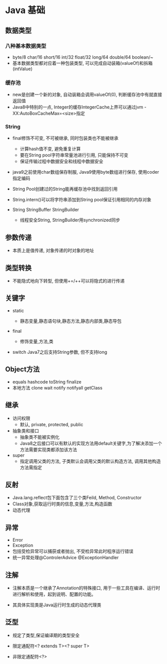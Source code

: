 # Java 基础

## 数据类型

### 八种基本数据类型

- byte/8 char/16 short/16 int/32 float/32 long/64 double/64 boolean/\~
- 基本数据类型都对应着一种包装类型, 可以完成自动装箱(valueOf)和拆箱(intValue)

### 缓存池

-    new是创建一个新的对象, 自动装箱会调用valueOf(0), 判断缓存池中有就直接返回值
-   Java8中特别的一点, Integer的缓存IntegerCache上界可以通过jvm -XX:AutoBoxCacheMax=&lt;size>指定

### String

-   final修饰不可变, 不可被继承, 同时包装类也不能被继承
    -   计算hash值不变, 避免重复计算
    -   要在String pool字符串常量池进行引用, 只能保持不可变
    -   保证传输过程中数据安全和线程中数据安全
-   java9之前使用char数组保存制服, Java9使用byte数组进行保存, 使用coder指定编码

-   String Pool创建过的String能再缓存池中找到返回引用
    
-   String.intern()可以将字符串添加到String pool保证引用相同的内存对象
    
-   String StringBuffer StringBuilder

    -   线程安全String, StringBuilder用synchronized同步

        

## 参数传递

-   本质上是值传递, 对象传递的时对象的地址

## 类型转换

-   不能隐式地向下转型, 但使用+=/++可以将隐式的进行传递

## 关键字

-   static
    -   静态变量,静态语句块,静态方法,静态内部类,静态导包

-   final
    -   修饰变量,方法,类

-   switch Java7之后支持String参数, 但不支持long

## Object方法

-   equals hashcode toString finalize
-   本地方法 clone wait notify notifyall getClass

## 继承

-   访问权限
    -   默认, private, protected, public
-   抽象类和接口
    -   抽象类不能被实例化
    -   Java8之后接口可以有默认的实现方法用default关键字,为了解决添加一个方法需要实现类都添加该方法
-   super
    -   指定调用父类的方法, 子类默认会调用父类的默认构造方法, 调用其他构造方法需指定

## 反射

-   Java.lang.reflect包下面包含了三个类Feild, Method, Constructor
-   Class对象,获取运行时类的信息,变量,方法,构造函数
-   动态代理

## 异常

-   Error
-   Exception
-   包括受检异常可以捕获或者抛出, 不受检异常此时程序运行错误
-   统一异常处理@ControlerAdvice @ExceptionHandler

## 注解

-   注解本质是一个继承了Annotation的特殊接口, 用于一些工具在编译、运行时进行解析和使用，起到说明、配置的功能。

-   其具体实现类是Java运行时生成的动态代理类


## 泛型

-   规定了类型,保证编译期的类型安全

-   限定通配符<? extends T><? super T>

-   非限定通配符<?>


